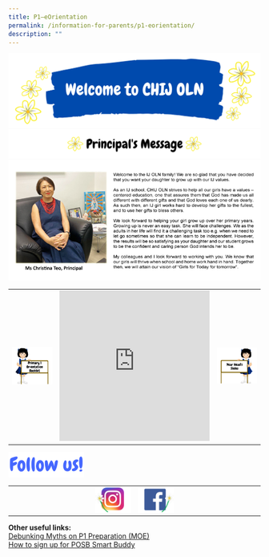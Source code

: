 ```yaml
---
title: P1–eOrientation
permalink: /information-for-parents/p1-eorientation/
description: ""
---
```

<img src="/images/p1o1.png">
<img src="/images/p1o2.png">
<img src="/images/P eOMsgv2023.png">
<table style="border-collapse: collapse; width: 100%;" border="0">
<tbody>
<tr>
<td style="width: 33.3333%;"><a href="/files/P1 Orientation Booklet 2023 _3 Nov 22.pdf"><img src="/images/p1o4.png"></a></td>
<td style="width: 33.3333%;"><iframe src="https://docs.google.com/presentation/d/e/2PACX-1vRs9dCvoirAzTIpNw7jOahXDn14pJf8e8_cQG36yvx_94cTWrNtzd6VlpGEl_QWFrBwzC5CPGQ_zo7f/embed?start=false&loop=false&delayms=10000" frameborder="0" width="300" height="300" allowfullscreen="true" ></iframe></td>
<td style="width: 33.3333%;"><a href="/files/P1 Orientation - Briefing Slides 20221111.pdf"><img src="/images/p1o5.png"></a></td>
</tr>
</tbody>
</table>
<img style="width: 30%;" src="/images/p1o6.png">
<table style="border-collapse: collapse; width: 100%;" border="0">
<tbody>
<tr>
<td style="width: 50%; text-align: right;"><a href="https://www.instagram.com/chijoln.official/"><img style="width: 30%;" src="/images/p1o7.jpg"></a></td>
<td style="width: 50%; text-align: left;"><a href="https://www.facebook.com/chijoln.official/"><img style="width: 30%;" src="/images/p108.jpg"></a></td>
</tr>
</tbody>
</table>
<p><strong>Other useful links:</strong><br /><a href="https://www.facebook.com/moesingapore/posts/10158904455987004" target="_blank" rel="noopener">Debunking Myths on P1 Preparation (MOE)</a><br /><a href="http://www.posb.com.sg/chijoln" target="_blank" rel="noopener">How to sign up for POSB Smart Buddy</a></p>